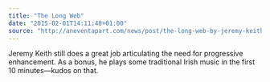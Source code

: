 ```yaml
---
title: "The Long Web"
date: "2015-02-01T14:11:48+01:00"
source: "http://aneventapart.com/news/post/the-long-web-by-jeremy-keith-an-event-apart-video"
---
```


Jeremy Keith still does a great job articulating the need for progressive enhancement. As a bonus, he plays some traditional Irish music in the first 10 minutes—kudos on that.
